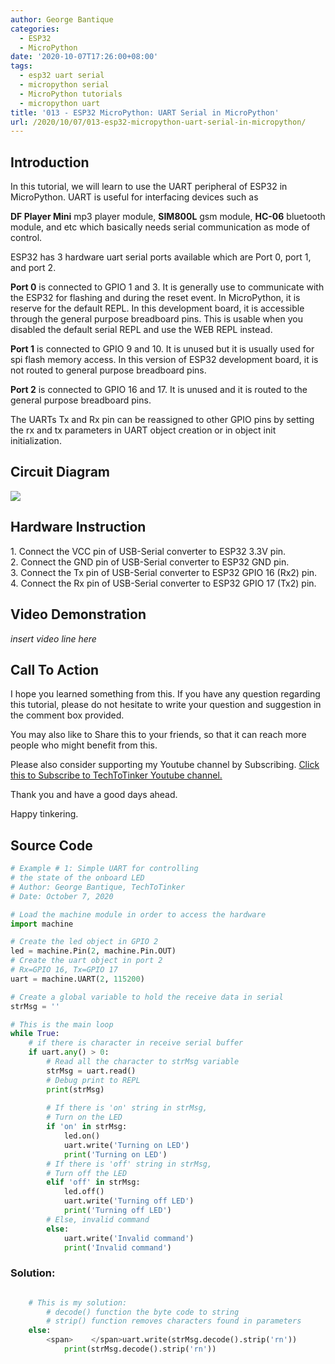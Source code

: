 ```yaml
---
author: George Bantique
categories:
  - ESP32
  - MicroPython
date: '2020-10-07T17:26:00+08:00'
tags:
  - esp32 uart serial
  - micropython serial
  - MicroPython tutorials
  - micropython uart
title: '013 - ESP32 MicroPython: UART Serial in MicroPython'
url: /2020/10/07/013-esp32-micropython-uart-serial-in-micropython/
---
```


## **Introduction**
In this tutorial, we will learn to use the UART peripheral of ESP32 in MicroPython.
UART is useful for interfacing devices such as 

**DF Player Mini** mp3 player module, 
**SIM800L** gsm module, 
**HC-06** bluetooth module, 
and etc which basically needs serial communication as mode of control.

ESP32 has 3 hardware uart serial ports available which are Port 0, port 1, and port 2.

**Port 0** is connected to GPIO 1 and 3. It is generally use to communicate with the ESP32 for flashing and during the reset event. In MicroPython, it is reserve for the default REPL. In this development board, it is accessible through the general purpose breadboard pins. This is usable when you disabled the default serial REPL and use the WEB REPL instead.

**Port 1** is connected to GPIO 9 and 10. It is unused but it is usually used for spi flash memory access. In this version of ESP32 development board, it is not routed to general purpose breadboard pins.

**Port 2** is connected to GPIO 16 and 17. It is unused and it is routed to the general purpose breadboard pins.

The UARTs Tx and Rx pin can be reassigned to other GPIO pins by setting the rx and tx parameters in UART object creation or in object init initialization.

## **Circuit Diagram**
[![](https://1.bp.blogspot.com/-fwaLw0au4JI/X31_1u5GkaI/AAAAAAAACEM/56lJbYceNG06NwJ-JWmJ4UBzdO3bPDT7gCLcBGAsYHQ/w400-h340/MP_013_UART.png)](https://1.bp.blogspot.com/-fwaLw0au4JI/X31_1u5GkaI/AAAAAAAACEM/56lJbYceNG06NwJ-JWmJ4UBzdO3bPDT7gCLcBGAsYHQ/s556/MP_013_UART.png)

## **Hardware Instruction**
1\. Connect the VCC pin of USB-Serial converter to ESP32 3.3V pin.  
2\. Connect the GND pin of USB-Serial converter to ESP32 GND pin.  
3\. Connect the Tx pin of USB-Serial converter to ESP32 GPIO 16 (Rx2) pin.
4\. Connect the Rx pin of USB-Serial converter to ESP32 GPIO 17 (Tx2) pin.

## **Video Demonstration**
*insert video line here*

## **Call To Action**
I hope you learned something from this. If you have any question regarding this tutorial, please do not hesitate to write your question and suggestion in the comment box provided.

You may also like to Share this to your friends, so that it can reach more people who might benefit from this.

Please also consider supporting my Youtube channel by Subscribing. [Click this to Subscribe to TechToTinker Youtube channel.](https://www.youtube.com/c/TechToTinker?sub_confirmation=1)

Thank you and have a good days ahead.

Happy tinkering.

## **Source Code**

```py { lineNos="true" wrap="true" }
# Example # 1: Simple UART for controlling
# the state of the onboard LED
# Author: George Bantique, TechToTinker
# Date: October 7, 2020

# Load the machine module in order to access the hardware
import machine

# Create the led object in GPIO 2
led = machine.Pin(2, machine.Pin.OUT)
# Create the uart object in port 2
# Rx=GPIO 16, Tx=GPIO 17
uart = machine.UART(2, 115200)

# Create a global variable to hold the receive data in serial
strMsg = ''

# This is the main loop
while True:
	# if there is character in receive serial buffer
    if uart.any() > 0:
    	# Read all the character to strMsg variable
        strMsg = uart.read()
        # Debug print to REPL
        print(strMsg)
        
        # If there is 'on' string in strMsg,
        # Turn on the LED
        if 'on' in strMsg:
            led.on()
            uart.write('Turning on LED')
            print('Turning on LED')
        # If there is 'off' string in strMsg,
        # Turn off the LED
        elif 'off' in strMsg:
            led.off()
            uart.write('Turning off LED')
            print('Turning off LED')
        # Else, invalid command
        else:
            uart.write('Invalid command')
            print('Invalid command')

```

### **Solution:**

```py { lineNos="true" wrap="true" }

	# This is my solution:
        # decode() function the byte code to string
        # strip() function removes characters found in parameters
	else:
        <span>    </span>uart.write(strMsg.decode().strip('rn'))
            print(strMsg.decode().strip('rn'))

```

